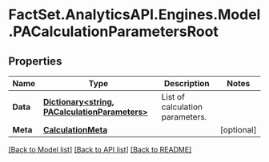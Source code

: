 # FactSet.AnalyticsAPI.Engines.Model.PACalculationParametersRoot

## Properties

Name | Type | Description | Notes
------------ | ------------- | ------------- | -------------
**Data** | [**Dictionary&lt;string, PACalculationParameters&gt;**](PACalculationParameters.md) | List of calculation parameters. | 
**Meta** | [**CalculationMeta**](CalculationMeta.md) |  | [optional] 

[[Back to Model list]](../README.md#documentation-for-models) [[Back to API list]](../README.md#documentation-for-api-endpoints) [[Back to README]](../README.md)

